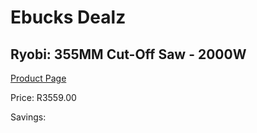 
# Ebucks Dealz
## Ryobi: 355MM Cut-Off Saw - 2000W
[Product Page](https://www.ebucks.com/web/shop/productSelected.do?prodId=315071032&catId=717342768)

Price: R3559.00

Savings: 


	